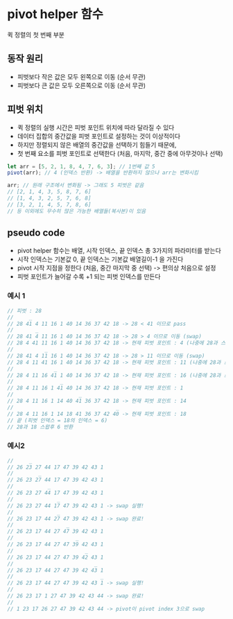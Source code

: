 # pivot helper 함수

퀵 정렬의 첫 번째 부분

## 동작 원리

- 피벗보다 작은 값은 모두 왼쪽으로 이동 (순서 무관)
- 피벗보다 큰 값은 모두 오른쪽으로 이동 (순서 무관)

## 피벗 위치

- 퀵 정렬의 실행 시간은 피벗 포인트 위치에 따라 달라질 수 있다
- 데이터 집합의 중간값을 피벗 포인트로 설정하는 것이 이상적이다
- 하지만 정렬되지 않은 배열의 중간값을 선택하기 힘들기 때문에,
- 첫 번째 요소를 피벗 포인트로 선택한다 (처음, 마지막, 중간 중에 아무것이나 선택)

```js
let arr = [5, 2, 1, 8, 4, 7, 6, 3]; // 1번째 값 5
pivot(arr); // 4 (인덱스 반환) -> 배열을 반환하지 않으나 arr는 변화시킴

arr; // 원래 구조에서 변화됨 -> 그래도 5 피벗은 같음
// [2, 1, 4, 3, 5, 8, 7, 6]
// [1, 4, 3, 2, 5, 7, 6, 8]
// [3, 2, 1, 4, 5, 7, 8, 6]
// 등 이외에도 무수히 많은 가능한 배열들(복사본)이 있음
```

## pseudo code

- pivot helper 함수는 배열, 시작 인덱스, 끝 인덱스 총 3가지의 파라미터를 받는다
- 시작 인덱스는 기본값 0, 끝 인덱스는 기본값 배열길이-1 을 가진다
- pivot 시작 지점을 정한다 (처음, 중간 마지막 중 선택) -> 편의상 처음으로 설정
- 피벗 포인트가 늘어갈 수록 +1 되는 피벗 인덱스를 만든다

### 예시 1

```js
// 피벗 : 28
//     _
// 28 41 4 11 16 1 40 14 36 37 42 18 -> 28 < 41 이므로 pass
//       _
// 28 41 4 11 16 1 40 14 36 37 42 18 -> 28 > 4 이므로 이동 (swap)
// 28 4 41 11 16 1 40 14 36 37 42 18 -> 현재 피벗 포인트 : 4 (나중에 28과 스왑)
//          _
// 28 41 4 11 16 1 40 14 36 37 42 18 -> 28 > 11 이므로 이동 (swap)
// 28 4 11 41 16 1 40 14 36 37 42 18 -> 현재 피벗 포인트 : 11 (나중에 28과 스왑)
//             _
// 28 4 11 16 41 1 40 14 36 37 42 18 -> 현재 피벗 포인트 : 16 (나중에 28과 스왑)
//               _
// 28 4 11 16 1 41 40 14 36 37 42 18 -> 현재 피벗 포인트 : 1
//                     _
// 28 4 11 16 1 14 40 41 36 37 42 18 -> 현재 피벗 포인트 : 14
//                                 _
// 28 4 11 16 1 14 18 41 36 37 42 40 -> 현재 피벗 포인트 : 18
// 끝 (피벗 인덱스 = 18의 인덱스 = 6)
// 28과 18 스왑후 6 반환
```

### 예시2

```js
//     _
// 26 23 27 44 17 47 39 42 43 1
//        _
// 26 23 27 44 17 47 39 42 43 1
//           _
// 26 23 27 44 17 47 39 42 43 1
//              _
// 26 23 27 44 17 47 39 42 43 1 -> swap 실행!
//              _
// 26 23 17 44 27 47 39 42 43 1 -> swap 완료!
//                 _
// 26 23 17 44 27 47 39 42 43 1
//                    _
// 26 23 17 44 27 47 39 42 43 1
//                       _
// 26 23 17 44 27 47 39 42 43 1
//                          _
// 26 23 17 44 27 47 39 42 43 1
//                            _
// 26 23 17 44 27 47 39 42 43 1 -> swap 실행!
//
// 26 23 17 1 27 47 39 42 43 44 -> swap 완료!
//
// 1 23 17 26 27 47 39 42 43 44 -> pivot이 pivot index 3으로 swap
```
